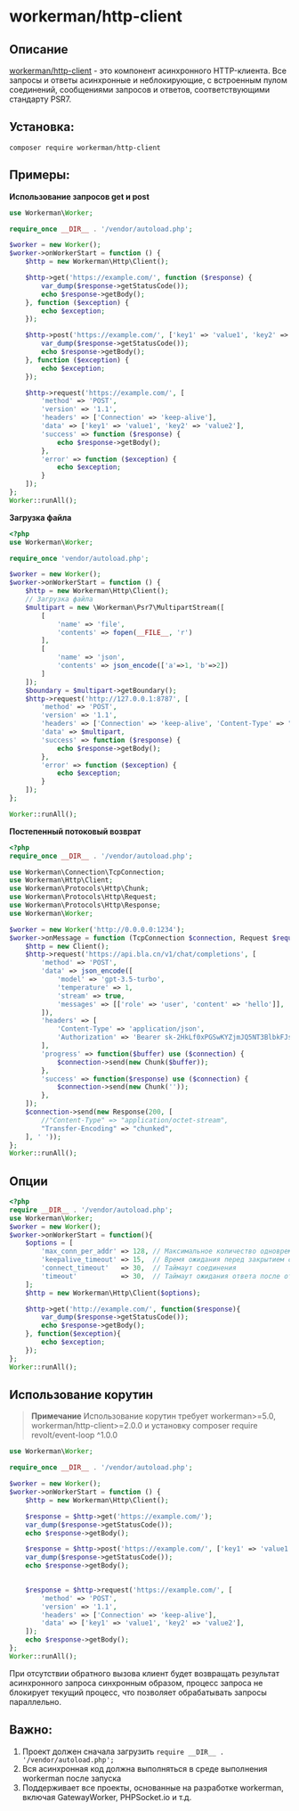 # workerman/http-client
## Описание
[workerman/http-client](https://github.com/walkor/http-client) - это компонент асинхронного HTTP-клиента. Все запросы и ответы асинхронные и неблокирующие, с встроенным пулом соединений, сообщениями запросов и ответов, соответствующими стандарту PSR7.

## Установка:
```composer require workerman/http-client```

## Примеры:

**Использование запросов get и post**
```php
use Workerman\Worker;

require_once __DIR__ . '/vendor/autoload.php';

$worker = new Worker();
$worker->onWorkerStart = function () {
    $http = new Workerman\Http\Client();

    $http->get('https://example.com/', function ($response) {
        var_dump($response->getStatusCode());
        echo $response->getBody();
    }, function ($exception) {
        echo $exception;
    });

    $http->post('https://example.com/', ['key1' => 'value1', 'key2' => 'value2'], function ($response) {
        var_dump($response->getStatusCode());
        echo $response->getBody();
    }, function ($exception) {
        echo $exception;
    });

    $http->request('https://example.com/', [
        'method' => 'POST',
        'version' => '1.1',
        'headers' => ['Connection' => 'keep-alive'],
        'data' => ['key1' => 'value1', 'key2' => 'value2'],
        'success' => function ($response) {
            echo $response->getBody();
        },
        'error' => function ($exception) {
            echo $exception;
        }
    ]);
};
Worker::runAll();
```

**Загрузка файла**
```php
<?php
use Workerman\Worker;

require_once 'vendor/autoload.php';

$worker = new Worker();
$worker->onWorkerStart = function () {
    $http = new Workerman\Http\Client();
    // Загрузка файла
    $multipart = new \Workerman\Psr7\MultipartStream([
        [
            'name' => 'file',
            'contents' => fopen(__FILE__, 'r')
        ],
        [
            'name' => 'json',
            'contents' => json_encode(['a'=>1, 'b'=>2])
        ]
    ]);
    $boundary = $multipart->getBoundary();
    $http->request('http://127.0.0.1:8787', [
        'method' => 'POST',
        'version' => '1.1',
        'headers' => ['Connection' => 'keep-alive', 'Content-Type' => "multipart/form-data; boundary=$boundary"],
        'data' => $multipart,
        'success' => function ($response) {
            echo $response->getBody();
        },
        'error' => function ($exception) {
            echo $exception;
        }
    ]);
};

Worker::runAll();
```

**Постепенный потоковый возврат**
```php
<?php
require_once __DIR__ . '/vendor/autoload.php';

use Workerman\Connection\TcpConnection;
use Workerman\Http\Client;
use Workerman\Protocols\Http\Chunk;
use Workerman\Protocols\Http\Request;
use Workerman\Protocols\Http\Response;
use Workerman\Worker;

$worker = new Worker('http://0.0.0.0:1234');
$worker->onMessage = function (TcpConnection $connection, Request $request) {
    $http = new Client();
    $http->request('https://api.bla.cn/v1/chat/completions', [
        'method' => 'POST',
        'data' => json_encode([
            'model' => 'gpt-3.5-turbo',
            'temperature' => 1,
            'stream' => true,
            'messages' => [['role' => 'user', 'content' => 'hello']],
        ]),
        'headers' => [
            'Content-Type' => 'application/json',
            'Authorization' => 'Bearer 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',
        ],
        'progress' => function($buffer) use ($connection) {
            $connection->send(new Chunk($buffer));
        },
        'success' => function($response) use ($connection) {
            $connection->send(new Chunk(''));
        },
    ]);
    $connection->send(new Response(200, [
        //"Content-Type" => "application/octet-stream",
        "Transfer-Encoding" => "chunked",
    ], ' '));
};
Worker::runAll();
```

## Опции
```php
<?php
require __DIR__ . '/vendor/autoload.php';
use Workerman\Worker;
$worker = new Worker();
$worker->onWorkerStart = function(){
    $options = [
        'max_conn_per_addr' => 128, // Максимальное количество одновременных соединений на каждый домен
        'keepalive_timeout' => 15,  // Время ожидания перед закрытием соединения без связи
        'connect_timeout'   => 30,  // Таймаут соединения
        'timeout'           => 30,  // Таймаут ожидания ответа после отправки запроса
    ];
    $http = new Workerman\Http\Client($options);

    $http->get('http://example.com/', function($response){
        var_dump($response->getStatusCode());
        echo $response->getBody();
    }, function($exception){
        echo $exception;
    });
};
Worker::runAll();
```

## Использование корутин

> **Примечание**
> Использование корутин требует workerman>=5.0, workerman/http-client>=2.0.0 и установку composer require revolt/event-loop ^1.0.0

```php
use Workerman\Worker;

require_once __DIR__ . '/vendor/autoload.php';

$worker = new Worker();
$worker->onWorkerStart = function () {
    $http = new Workerman\Http\Client();

    $response = $http->get('https://example.com/');
    var_dump($response->getStatusCode());
    echo $response->getBody();

    $response = $http->post('https://example.com/', ['key1' => 'value1', 'key2' => 'value2']);
    var_dump($response->getStatusCode());
    echo $response->getBody();
    

    $response = $http->request('https://example.com/', [
        'method' => 'POST',
        'version' => '1.1',
        'headers' => ['Connection' => 'keep-alive'],
        'data' => ['key1' => 'value1', 'key2' => 'value2'],
    ]);
    echo $response->getBody();
};
Worker::runAll();
```

При отсутствии обратного вызова клиент будет возвращать результат асинхронного запроса синхронным образом, процесс запроса не блокирует текущий процесс, что позволяет обрабатывать запросы параллельно.

## Важно:

1. Проект должен сначала загрузить `require __DIR__ . '/vendor/autoload.php';`
2. Вся асинхронная код должна выполняться в среде выполнения workerman после запуска
3. Поддерживает все проекты, основанные на разработке workerman, включая GatewayWorker, PHPSocket.io и т.д.
